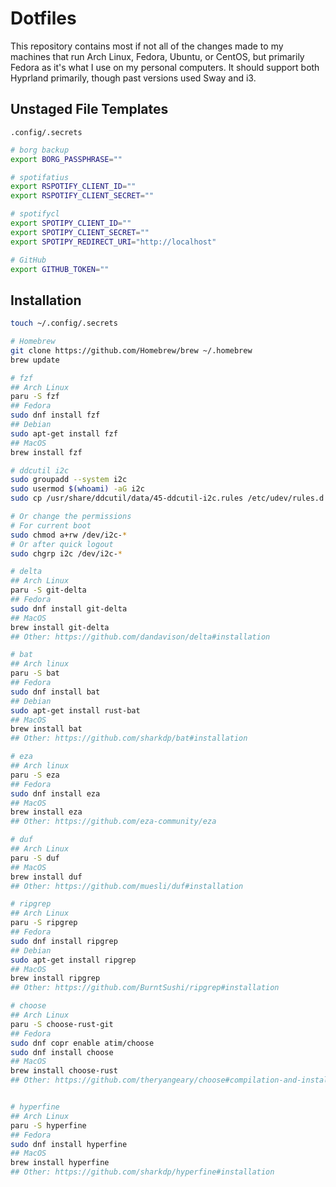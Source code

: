 
# Dotfiles

This repository contains most if not all of the changes made to my machines that run Arch Linux, Fedora, Ubuntu, or CentOS, but primarily Fedora as it's what I use on my personal computers. It should support both Hyprland primarily, though past versions used Sway and i3.


## Unstaged File Templates

`.config/.secrets`
```zsh
# borg backup
export BORG_PASSPHRASE=""

# spotifatius
export RSPOTIFY_CLIENT_ID=""
export RSPOTIFY_CLIENT_SECRET=""

# spotifycl
export SPOTIPY_CLIENT_ID=""
export SPOTIPY_CLIENT_SECRET=""
export SPOTIPY_REDIRECT_URI="http://localhost"

# GitHub
export GITHUB_TOKEN=""
```

## Installation

```zsh
touch ~/.config/.secrets

# Homebrew
git clone https://github.com/Homebrew/brew ~/.homebrew
brew update

# fzf
## Arch Linux
paru -S fzf
## Fedora
sudo dnf install fzf
## Debian
sudo apt-get install fzf
## MacOS
brew install fzf

# ddcutil i2c
sudo groupadd --system i2c
sudo usermod $(whoami) -aG i2c
sudo cp /usr/share/ddcutil/data/45-ddcutil-i2c.rules /etc/udev/rules.d

# Or change the permissions
# For current boot
sudo chmod a+rw /dev/i2c-*
# Or after quick logout
sudo chgrp i2c /dev/i2c-*

# delta
## Arch Linux
paru -S git-delta
## Fedora
sudo dnf install git-delta
## MacOS
brew install git-delta
## Other: https://github.com/dandavison/delta#installation

# bat
## Arch linux
paru -S bat
## Fedora
sudo dnf install bat
## Debian
sudo apt-get install rust-bat
## MacOS
brew install bat
## Other: https://github.com/sharkdp/bat#installation

# eza
## Arch linux
paru -S eza
## Fedora
sudo dnf install eza
## MacOS
brew install eza
## Other: https://github.com/eza-community/eza

# duf
## Arch Linux
paru -S duf
## MacOS
brew install duf
## Other: https://github.com/muesli/duf#installation

# ripgrep
## Arch Linux
paru -S ripgrep
## Fedora
sudo dnf install ripgrep
## Debian
sudo apt-get install ripgrep
## MacOS
brew install ripgrep
## Other: https://github.com/BurntSushi/ripgrep#installation

# choose
## Arch Linux
paru -S choose-rust-git
## Fedora
sudo dnf copr enable atim/choose
sudo dnf install choose
## MacOS
brew install choose-rust
## Other: https://github.com/theryangeary/choose#compilation-and-installation


# hyperfine
## Arch Linux
paru -S hyperfine
## Fedora
sudo dnf install hyperfine
## MacOS
brew install hyperfine
## Other: https://github.com/sharkdp/hyperfine#installation
```
